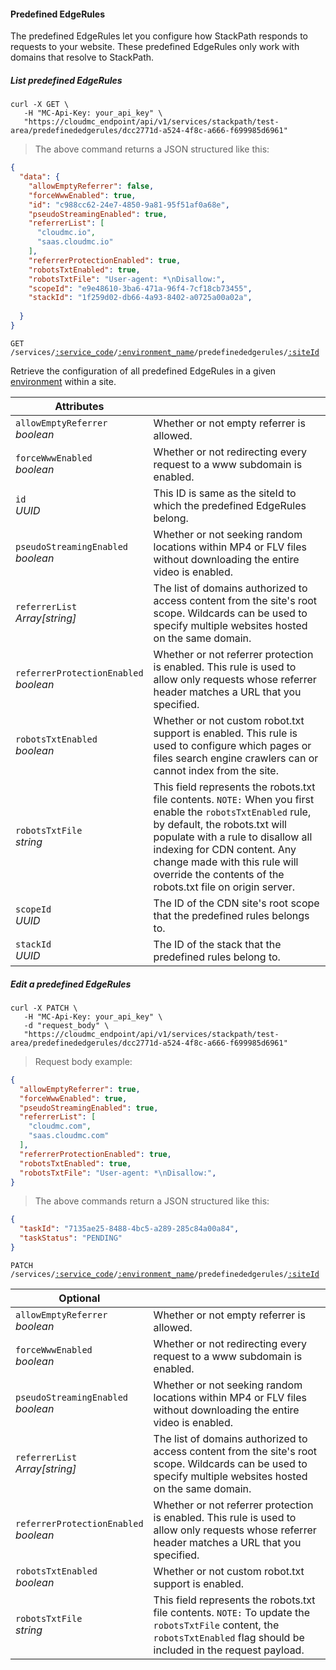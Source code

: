 #### Predefined EdgeRules

The predefined EdgeRules let you configure how StackPath responds to requests to your website. These predefined EdgeRules only work with domains that resolve to StackPath.

<!-------------------- LIST PREDEFINED EDGERULES -------------------->

##### List predefined EdgeRules

```shell
curl -X GET \
   -H "MC-Api-Key: your_api_key" \
   "https://cloudmc_endpoint/api/v1/services/stackpath/test-area/predefinededgerules/dcc2771d-a524-4f8c-a666-f699985d6961"
```
> The above command returns a JSON structured like this:

```json
{
  "data": {
    "allowEmptyReferrer": false,
    "forceWwwEnabled": true,
    "id": "c988cc62-24e7-4850-9a81-95f51af0a68e",
    "pseudoStreamingEnabled": true,
    "referrerList": [
      "cloudmc.io",
      "saas.cloudmc.io"
    ],
    "referrerProtectionEnabled": true,
    "robotsTxtEnabled": true,
    "robotsTxtFile": "User-agent: *\nDisallow:",
    "scopeId": "e9e48610-3ba6-471a-96f4-7cf18cb73455",
    "stackId": "1f259d02-db66-4a93-8402-a0725a00a02a",
    
  }
}
```

<code>GET /services/<a href="#administration-service-connections">:service_code</a>/<a href="#administration-environments">:environment_name</a>/predefinededgerules/<a href="#stackpath-sites">:siteId</a></code>

Retrieve the configuration of all predefined EdgeRules in a given [environment](#administration-environments) within a site.

Attributes | &nbsp;
------- | -----------
`allowEmptyReferrer`<br/>*boolean* | Whether or not empty referrer is allowed.
`forceWwwEnabled`<br/>*boolean* | Whether or not redirecting every request to a www subdomain is enabled.
`id`<br/>*UUID* | This ID is same as the siteId to which the predefined EdgeRules belong.
`pseudoStreamingEnabled`<br/>*boolean* | Whether or not seeking random locations within MP4 or FLV files without downloading the entire video is enabled.
`referrerList`<br/>*Array[string]* | The list of domains authorized to access content from the site's root scope. Wildcards can be used to specify multiple websites hosted on the same domain.
`referrerProtectionEnabled`<br/>*boolean* | Whether or not referrer protection is enabled. This rule is used to allow only requests whose referrer header matches a URL that you specified.
`robotsTxtEnabled`<br/>*boolean* | Whether or not custom robot.txt support is enabled. This rule is used to configure which pages or files search engine crawlers can or cannot index from the site.
`robotsTxtFile`<br/>*string* | This field represents the robots.txt file contents. `NOTE:` When you first enable the `robotsTxtEnabled` rule, by default, the robots.txt will populate with a rule to disallow all indexing for CDN content. Any change made with this rule will override the contents of the robots.txt file on origin server.
`scopeId`<br/>*UUID* | The ID of the CDN site's root scope that the predefined rules belongs to.
`stackId`<br/>*UUID* | The ID of the stack that the predefined rules belong to.

<!-------------------- EDIT PREDEFINED EDGERULES  -------------------->

##### Edit a predefined EdgeRules

```shell
curl -X PATCH \
   -H "MC-Api-Key: your_api_key" \
   -d "request_body" \
   "https://cloudmc_endpoint/api/v1/services/stackpath/test-area/predefinededgerules/dcc2771d-a524-4f8c-a666-f699985d6961"
```

> Request body example:

```json
{
  "allowEmptyReferrer": true,
  "forceWwwEnabled": true,
  "pseudoStreamingEnabled": true,
  "referrerList": [
    "cloudmc.com",
    "saas.cloudmc.com"
  ],
  "referrerProtectionEnabled": true,
  "robotsTxtEnabled": true,
  "robotsTxtFile": "User-agent: *\nDisallow:",
}
```

> The above commands return a JSON structured like this:

```json
{
  "taskId": "7135ae25-8488-4bc5-a289-285c84a00a84",
  "taskStatus": "PENDING"
}
```
<code>PATCH /services/<a href="#administration-service-connections">:service_code</a>/<a href="#administration-environments">:environment_name</a>/predefinededgerules/<a href="#stackpath-sites">:siteId</a></code>


Optional| &nbsp;
------------------------| -----------
`allowEmptyReferrer`<br/>*boolean* | Whether or not empty referrer is allowed.
`forceWwwEnabled`<br/>*boolean* | Whether or not redirecting every request to a www subdomain is enabled.
`pseudoStreamingEnabled`<br/>*boolean* | Whether or not seeking random locations within MP4 or FLV files without downloading the entire video is enabled.
`referrerList`<br/>*Array[string]* | The list of domains authorized to access content from the site's root scope. Wildcards can be used to specify multiple websites hosted on the same domain.
`referrerProtectionEnabled`<br/>*boolean* | Whether or not referrer protection is enabled. This rule is used to allow only requests whose referrer header matches a URL that you specified.
`robotsTxtEnabled`<br/>*boolean* | Whether or not custom robot.txt support is enabled.
`robotsTxtFile`<br/>*string* | This field represents the robots.txt file contents. `NOTE:` To update the `robotsTxtFile` content, the `robotsTxtEnabled` flag should be included in the request payload.
